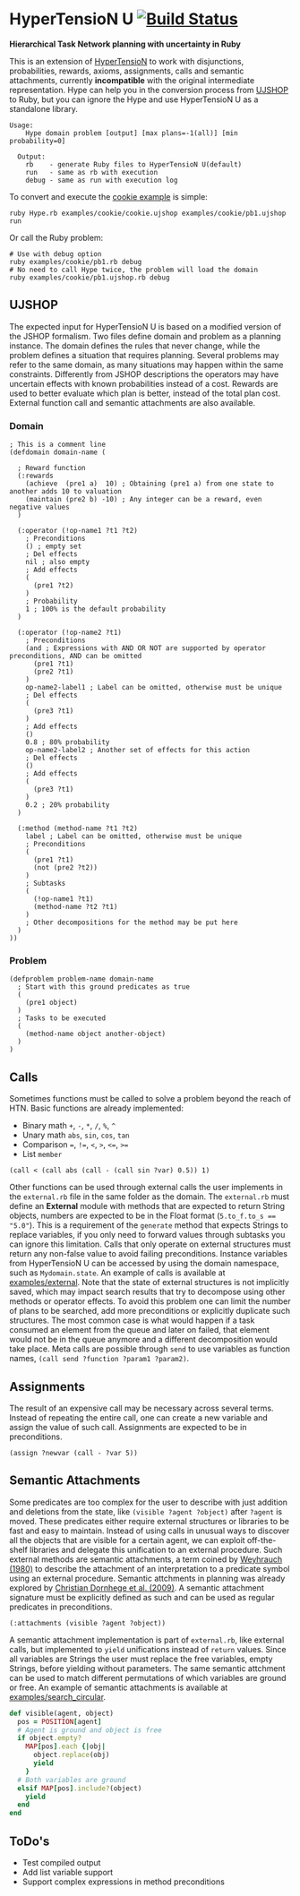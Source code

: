 # HyperTensioN U [![Build Status](https://travis-ci.org/Maumagnaguagno/HyperTensioN_U.svg)](https://travis-ci.org/Maumagnaguagno/HyperTensioN_U)
**Hierarchical Task Network planning with uncertainty in Ruby**

This is an extension of [HyperTensioN](https://github.com/Maumagnaguagno/HyperTensioN) to work with disjunctions, probabilities, rewards, axioms, assignments, calls and semantic attachments, currently **incompatible** with the original intermediate representation.
Hype can help you in the conversion process from [UJSHOP](#ujshop "Jump to UJSHOP section") to Ruby, but you can ignore the Hype and use HyperTensioN U as a standalone library.

```
Usage:
    Hype domain problem [output] [max plans=-1(all)] [min probability=0]

  Output:
    rb    - generate Ruby files to HyperTensioN U(default)
    run   - same as rb with execution
    debug - same as run with execution log
```

To convert and execute the [cookie example](examples/cookie) is simple:

```Shell
ruby Hype.rb examples/cookie/cookie.ujshop examples/cookie/pb1.ujshop run
```

Or call the Ruby problem:

```Shell
# Use with debug option
ruby examples/cookie/pb1.rb debug
# No need to call Hype twice, the problem will load the domain
ruby examples/cookie/pb1.ujshop.rb debug
```

## UJSHOP
The expected input for HyperTensioN U is based on a modified version of the JSHOP formalism.
Two files define domain and problem as a planning instance.
The domain defines the rules that never change, while the problem defines a situation that requires planning.
Several problems may refer to the same domain, as many situations may happen within the same constraints.
Differently from JSHOP descriptions the operators may have uncertain effects with known probabilities instead of a cost.
Rewards are used to better evaluate which plan is better, instead of the total plan cost.
External function call and semantic attachments are also available.

### Domain
```Lisp
; This is a comment line
(defdomain domain-name (

  ; Reward function
  (:rewards
    (achieve  (pre1 a)  10) ; Obtaining (pre1 a) from one state to another adds 10 to valuation
    (maintain (pre2 b) -10) ; Any integer can be a reward, even negative values
  )

  (:operator (!op-name1 ?t1 ?t2)
    ; Preconditions
    () ; empty set
    ; Del effects
    nil ; also empty
    ; Add effects
    (
      (pre1 ?t2)
    )
    ; Probability
    1 ; 100% is the default probability
  )

  (:operator (!op-name2 ?t1)
    ; Preconditions
    (and ; Expressions with AND OR NOT are supported by operator preconditions, AND can be omitted
      (pre1 ?t1)
      (pre2 ?t1)
    )
    op-name2-label1 ; Label can be omitted, otherwise must be unique
    ; Del effects
    (
      (pre3 ?t1)
    )
    ; Add effects
    ()
    0.8 ; 80% probability
    op-name2-label2 ; Another set of effects for this action
    ; Del effects
    ()
    ; Add effects
    (
      (pre3 ?t1)
    )
    0.2 ; 20% probability
  )

  (:method (method-name ?t1 ?t2)
    label ; Label can be omitted, otherwise must be unique
    ; Preconditions
    (
      (pre1 ?t1)
      (not (pre2 ?t2))
    )
    ; Subtasks
    (
      (!op-name1 ?t1)
      (method-name ?t2 ?t1)
    )
    ; Other decompositions for the method may be put here
  )
))
```

### Problem
```Lisp
(defproblem problem-name domain-name
  ; Start with this ground predicates as true
  (
    (pre1 object)
  )
  ; Tasks to be executed
  (
    (method-name object another-object)
  )
)
```

## Calls
Sometimes functions must be called to solve a problem beyond the reach of HTN.
Basic functions are already implemented:
- Binary math ``+``, ``-``, ``*``, ``/``, ``%``, ``^``
- Unary math ``abs``, ``sin``, ``cos``, ``tan``
- Comparison ``=``, ``!=``, ``<``, ``>``, ``<=``, ``>=``
- List ``member``

```Lisp
(call < (call abs (call - (call sin ?var) 0.5)) 1)
```

Other functions can be used through external calls the user implements in the ``external.rb`` file in the same folder as the domain.
The ``external.rb`` must define an **External** module with methods that are expected to return String objects, numbers are expected to be in the Float format (``5.to_f.to_s == "5.0"``).
This is a requirement of the ``generate`` method that expects Strings to replace variables, if you only need to forward values through subtasks you can ignore this limitation.
Calls that only operate on external structures must return any non-false value to avoid failing preconditions.
Instance variables from HyperTensioN U can be accessed by using the domain namespace, such as ``Mydomain.state``.
An example of calls is available at [examples/external](examples/external).
Note that the state of external structures is not implicitly saved, which may impact search results that try to decompose using other methods or operator effects.
To avoid this problem one can limit the number of plans to be searched, add more preconditions or explicitly duplicate such structures.
The most common case is what would happen if a task consumed an element from the queue and later on failed, that element would not be in the queue anymore and a different decomposition would take place.
Meta calls are possible through ``send`` to use variables as function names, ``(call send ?function ?param1 ?param2)``.

## Assignments
The result of an expensive call may be necessary across several terms.
Instead of repeating the entire call, one can create a new variable and assign the value of such call.
Assignments are expected to be in preconditions.

```Lisp
(assign ?newvar (call - ?var 5))
```

## Semantic Attachments
Some predicates are too complex for the user to describe with just addition and deletions from the state, like ``(visible ?agent ?object)`` after ``?agent`` is moved.
These predicates either require external structures or libraries to be fast and easy to maintain.
Instead of using calls in unusual ways to discover all the objects that are visible for a certain agent, we can exploit off-the-shelf libraries and delegate this unification to an external procedure.
Such external methods are semantic attachments, a term coined by [Weyhrauch (1980)](http://www.sciencedirect.com/science/article/pii/0004370280900156 "Prolegomena to a theory of mechanized formal reasoning") to describe the attachment of an interpretation to a predicate symbol using an external procedure.
Semantic attchments in planning was already explored by [Christian Dornhege et al. (2009)](https://www.aaai.org/ocs/index.php/ICAPS/ICAPS09/paper/viewFile/754/1101 "Semantic attachments for domain-independent planning systems").
A semantic attachment signature must be explicitly defined as such and can be used as regular predicates in preconditions.

```Lisp
(:attachments (visible ?agent ?object))
```

A semantic attachment implementation is part of ``external.rb``, like external calls, but implemented to ``yield`` unifications instead of ``return`` values.
Since all variables are Strings the user must replace the free variables, empty Strings, before yielding without parameters.
The same semantic attchment can be used to match different permutations of which variables are ground or free.
An example of semantic attachments is available at [examples/search_circular](examples/search_circular).

```Ruby
def visible(agent, object)
  pos = POSITION[agent]
  # Agent is ground and object is free
  if object.empty?
    MAP[pos].each {|obj|
      object.replace(obj)
      yield
    }
  # Both variables are ground
  elsif MAP[pos].include?(object)
    yield
  end
end
```

## ToDo's
- Test compiled output
- Add list variable support
- Support complex expressions in method preconditions